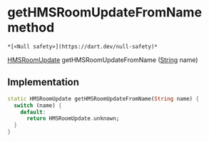 


# getHMSRoomUpdateFromName method




    *[<Null safety>](https://dart.dev/null-safety)*




[HMSRoomUpdate](../../hmssdk_flutter/HMSRoomUpdate-class.md) getHMSRoomUpdateFromName
([String](https://api.flutter.dev/flutter/dart-core/String-class.html) name)








## Implementation

```dart
static HMSRoomUpdate getHMSRoomUpdateFromName(String name) {
  switch (name) {
    default:
      return HMSRoomUpdate.unknown;
  }
}
```







